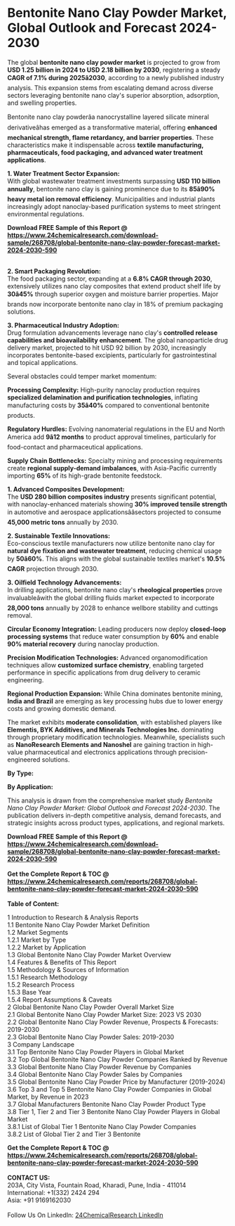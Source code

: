 <h1>Bentonite Nano Clay Powder Market, Global Outlook and Forecast 2024-2030</h1><p>The global <strong>bentonite nano clay powder market</strong> is projected to grow from <strong>USD 1.25 billion in 2024 to USD 2.18 billion by 2030</strong>, registering a steady <strong>CAGR of 7.1% during 2025â2030</strong>, according to a newly published industry analysis. This expansion stems from escalating demand across diverse sectors leveraging bentonite nano clay's superior absorption, adsorption, and swelling properties.</p><p>Bentonite nano clay powderâa nanocrystalline layered silicate mineral derivativeâhas emerged as a transformative material, offering <strong>enhanced mechanical strength, flame retardancy, and barrier properties</strong>. These characteristics make it indispensable across <strong>textile manufacturing, pharmaceuticals, food packaging, and advanced water treatment applications</strong>.</p><p><strong>1. Water Treatment Sector Expansion:</strong><br>
With global wastewater treatment investments surpassing <strong>USD 110 billion annually</strong>, bentonite nano clay is gaining prominence due to its <strong>85â90% heavy metal ion removal efficiency</strong>. Municipalities and industrial plants increasingly adopt nanoclay-based purification systems to meet stringent environmental regulations.</p><div><b>Download FREE Sample of this Report @ 
            <a href="https://www.24chemicalresearch.com/download-sample/268708/global-bentonite-nano-clay-powder-forecast-market-2024-2030-590">
            https://www.24chemicalresearch.com/download-sample/268708/global-bentonite-nano-clay-powder-forecast-market-2024-2030-590</a></b></div><br><p><strong>2. Smart Packaging Revolution:</strong><br>
The food packaging sector, expanding at a <strong>6.8% CAGR through 2030</strong>, extensively utilizes nano clay composites that extend product shelf life by <strong>30â45%</strong> through superior oxygen and moisture barrier properties. Major brands now incorporate bentonite nano clay in 18% of premium packaging solutions.</p><p><strong>3. Pharmaceutical Industry Adoption:</strong><br>
Drug formulation advancements leverage nano clay's <strong>controlled release capabilities and bioavailability enhancement</strong>. The global nanoparticle drug delivery market, projected to hit USD 92 billion by 2030, increasingly incorporates bentonite-based excipients, particularly for gastrointestinal and topical applications.</p><p>Several obstacles could temper market momentum:</p><p><strong>Processing Complexity:</strong> High-purity nanoclay production requires <strong>specialized delamination and purification technologies</strong>, inflating manufacturing costs by <strong>35â40%</strong> compared to conventional bentonite products.</p><p><strong>Regulatory Hurdles:</strong> Evolving nanomaterial regulations in the EU and North America add <strong>9â12 months</strong> to product approval timelines, particularly for food-contact and pharmaceutical applications.</p><p><strong>Supply Chain Bottlenecks:</strong> Specialty mining and processing requirements create <strong>regional supply-demand imbalances</strong>, with Asia-Pacific currently importing <strong>65%</strong> of its high-grade bentonite feedstock.</p><p><strong>1. Advanced Composites Development:</strong><br>
The <strong>USD 280 billion composites industry</strong> presents significant potential, with nanoclay-enhanced materials showing <strong>30% improved tensile strength</strong> in automotive and aerospace applicationsââsectors projected to consume <strong>45,000 metric tons</strong> annually by 2030.</p><p><strong>2. Sustainable Textile Innovations:</strong><br>
Eco-conscious textile manufacturers now utilize bentonite nano clay for <strong>natural dye fixation and wastewater treatment</strong>, reducing chemical usage by <strong>50â60%</strong>. This aligns with the global sustainable textiles market's <strong>10.5% CAGR</strong> projection through 2030.</p><p><strong>3. Oilfield Technology Advancements:</strong><br>
In drilling applications, bentonite nano clay's <strong>rheological properties</strong> prove invaluableâwith the global drilling fluids market expected to incorporate <strong>28,000 tons</strong> annually by 2028 to enhance wellbore stability and cuttings removal.</p><p><strong>Circular Economy Integration:</strong> Leading producers now deploy <strong>closed-loop processing systems</strong> that reduce water consumption by <strong>60%</strong> and enable <strong>90% material recovery</strong> during nanoclay production.</p><p><strong>Precision Modification Technologies:</strong> Advanced organomodification techniques allow <strong>customized surface chemistry</strong>, enabling targeted performance in specific applications from drug delivery to ceramic engineering.</p><p><strong>Regional Production Expansion:</strong> While China dominates bentonite mining, <strong>India and Brazil</strong> are emerging as key processing hubs due to lower energy costs and growing domestic demand.</p><p>The market exhibits <strong>moderate consolidation</strong>, with established players like <strong>Elementis, BYK Additives, and Minerals Technologies Inc.</strong> dominating through proprietary modification technologies. Meanwhile, specialists such as <strong>NanoResearch Elements and Nanoshel</strong> are gaining traction in high-value pharmaceutical and electronics applications through precision-engineered solutions.</p><p><strong>By Type:</strong></p><p><strong>By Application:</strong></p><p>This analysis is drawn from the comprehensive market study <em>Bentonite Nano Clay Powder Market: Global Outlook and Forecast 2024-2030</em>. The publication delivers in-depth competitive analysis, demand forecasts, and strategic insights across product types, applications, and regional markets.</p><div><b>Download FREE Sample of this Report @ 
            <a href="https://www.24chemicalresearch.com/download-sample/268708/global-bentonite-nano-clay-powder-forecast-market-2024-2030-590">
            https://www.24chemicalresearch.com/download-sample/268708/global-bentonite-nano-clay-powder-forecast-market-2024-2030-590</a></b></div><br><div><b>Get the Complete Report & TOC @ 
            <a href="https://www.24chemicalresearch.com/reports/268708/global-bentonite-nano-clay-powder-forecast-market-2024-2030-590">
            https://www.24chemicalresearch.com/reports/268708/global-bentonite-nano-clay-powder-forecast-market-2024-2030-590</a></b></div><br>
            <b>Table of Content:</b><p>1 Introduction to Research & Analysis Reports<br />
    1.1 Bentonite Nano Clay Powder Market Definition<br />
    1.2 Market Segments<br />
        1.2.1 Market by Type<br />
        1.2.2 Market by Application<br />
    1.3 Global Bentonite Nano Clay Powder Market Overview<br />
    1.4 Features & Benefits of This Report<br />
    1.5 Methodology & Sources of Information<br />
        1.5.1 Research Methodology<br />
        1.5.2 Research Process<br />
        1.5.3 Base Year<br />
        1.5.4 Report Assumptions & Caveats<br />
2 Global Bentonite Nano Clay Powder Overall Market Size<br />
    2.1 Global Bentonite Nano Clay Powder Market Size: 2023 VS 2030<br />
    2.2 Global Bentonite Nano Clay Powder Revenue, Prospects & Forecasts: 2019-2030<br />
    2.3 Global Bentonite Nano Clay Powder Sales: 2019-2030<br />
3 Company Landscape<br />
    3.1 Top Bentonite Nano Clay Powder Players in Global Market<br />
    3.2 Top Global Bentonite Nano Clay Powder Companies Ranked by Revenue<br />
    3.3 Global Bentonite Nano Clay Powder Revenue by Companies<br />
    3.4 Global Bentonite Nano Clay Powder Sales by Companies<br />
    3.5 Global Bentonite Nano Clay Powder Price by Manufacturer (2019-2024)<br />
    3.6 Top 3 and Top 5 Bentonite Nano Clay Powder Companies in Global Market, by Revenue in 2023<br />
    3.7 Global Manufacturers Bentonite Nano Clay Powder Product Type<br />
    3.8 Tier 1, Tier 2 and Tier 3 Bentonite Nano Clay Powder Players in Global Market<br />
        3.8.1 List of Global Tier 1 Bentonite Nano Clay Powder Companies<br />
        3.8.2 List of Global Tier 2 and Tier 3 Bentonite</p><div><b>Get the Complete Report & TOC @ 
            <a href="https://www.24chemicalresearch.com/reports/268708/global-bentonite-nano-clay-powder-forecast-market-2024-2030-590">
            https://www.24chemicalresearch.com/reports/268708/global-bentonite-nano-clay-powder-forecast-market-2024-2030-590</a></b></div><br><b>CONTACT US:</b><br>
            203A, City Vista, Fountain Road, Kharadi, Pune, India - 411014<br>
            International: +1(332) 2424 294<br>
            Asia: +91 9169162030 <br><br>
            Follow Us On LinkedIn: <a href="https://www.linkedin.com/company/24chemicalresearch/">24ChemicalResearch LinkedIn</a>